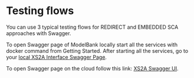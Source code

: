 # Testing flows

You can use 3 typical testing flows for REDIRECT and EMBEDDED SCA approaches with Swagger.

To open Swagger page of ModelBank locally start all the services with docker command from Getting Started. After starting all the services, go to your [local XS2A Interface Swagger Page](http://localhost:8089/swagger-ui.html).

To open Swagger page on the cloud follow this link: <a href="#" id="XS2AInterfaceSwagger">XS2A Swagger UI</a>.
